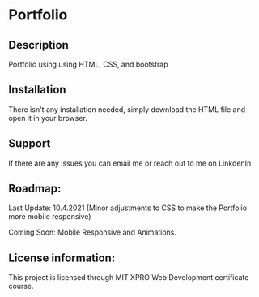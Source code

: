 # Portfolio 

## Description
Portfolio using using HTML, CSS, and bootstrap  
 
## Installation
There isn't any installation needed, simply download the HTML file and open it in your browser. 

## Support
If there are any issues you can email me or reach out to me on LinkdenIn

## Roadmap: 
Last Update: 10.4.2021 (Minor adjustments to CSS to make the Portfolio more mobile responsive)

Coming Soon: Mobile Responsive and Animations.

## License information: 
This project is licensed through MIT XPRO Web Development certificate course. 
